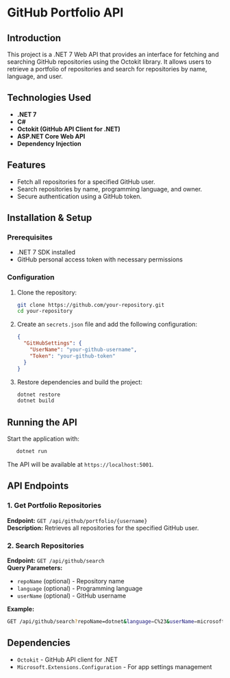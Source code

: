 # GitHub Portfolio API

## Introduction
This project is a .NET 7 Web API that provides an interface for fetching and searching GitHub repositories using the Octokit library. It allows users to retrieve a portfolio of repositories and search for repositories by name, language, and user.

## Technologies Used
- **.NET 7**
- **C#**
- **Octokit (GitHub API Client for .NET)**
- **ASP.NET Core Web API**
- **Dependency Injection**

## Features
- Fetch all repositories for a specified GitHub user.
- Search repositories by name, programming language, and owner.
- Secure authentication using a GitHub token.

## Installation & Setup
### Prerequisites
- .NET 7 SDK installed
- GitHub personal access token with necessary permissions

### Configuration
1. Clone the repository:
   ```sh
   git clone https://github.com/your-repository.git
   cd your-repository
   ```
2. Create an `secrets.json` file and add the following configuration:
   ```json
   {
     "GitHubSettings": {
       "UserName": "your-github-username",
       "Token": "your-github-token"
     }
   }
   ```
3. Restore dependencies and build the project:
   ```sh
   dotnet restore
   dotnet build
   ```

## Running the API
Start the application with:
```sh
   dotnet run
```
The API will be available at `https://localhost:5001`.

## API Endpoints
### 1. Get Portfolio Repositories
**Endpoint:** `GET /api/github/portfolio/{username}`  
**Description:** Retrieves all repositories for the specified GitHub user.

### 2. Search Repositories
**Endpoint:** `GET /api/github/search`  
**Query Parameters:**
- `repoName` (optional) - Repository name
- `language` (optional) - Programming language
- `userName` (optional) - GitHub username

**Example:**
```sh
GET /api/github/search?repoName=dotnet&language=C%23&userName=microsoft
```

## Dependencies
- `Octokit` - GitHub API client for .NET
- `Microsoft.Extensions.Configuration` - For app settings management

